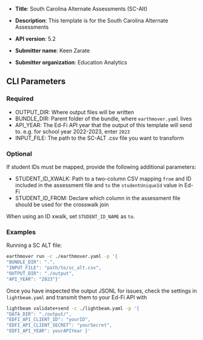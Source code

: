 * **Title**: South Carolina Alternate Assessments (SC-Alt)
* **Description**: This template is for the South Carolina Alternate Assessments

* **API version**: 5.2
* **Submitter name**: Keen Zarate
* **Submitter organization**: Education Analytics


## CLI Parameters

### Required
- OUTPUT_DIR: Where output files will be written
- BUNDLE_DIR: Parent folder of the bundle, where `earthmover.yaml` lives
- API_YEAR: The Ed-Fi API year that the output of this template will send to. e.g. for school year 2022-2023, enter `2023`
- INPUT_FILE: The path to the SC-ALT .csv file you want to transform


### Optional

If student IDs must be mapped, provide the following additional parameters:
- STUDENT_ID_XWALK: Path to a two-column CSV mapping `from` and ID included in the assessment file and `to` the `studentUniqueId` value in Ed-Fi
- STUDENT_ID_FROM: Declare which column in the assessment file should be used for the crosswalk join

When using an ID xwalk, set `STUDENT_ID_NAME` as `to`.

### Examples
Running a SC ALT file:
```bash
earthmover run -c ./earthmover.yaml -p '{
"BUNDLE_DIR": ".",
"INPUT_FILE": "path/to/sc_alt.csv",
"OUTPUT_DIR": "./output",
"API_YEAR": "2023"}'
```


Once you have inspected the output JSONL for issues, check the settings in `lightbeam.yaml` and transmit them to your Ed-Fi API with
```bash
lightbeam validate+send -c ./lightbeam.yaml -p '{
"DATA_DIR": "./output/",
"EDFI_API_CLIENT_ID": "yourID",
"EDFI_API_CLIENT_SECRET": "yourSecret",
"EDFI_API_YEAR": yourAPIYear }'
```
